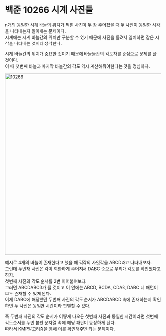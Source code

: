 # 백준 10266 시계 사진들
n개의 동일한 시계 바늘의 위치가 찍힌 사진이 두 장 주어졌을 때 두 사진이 동일한 시각을 나타내는지 알아내는 문제이다.  
시계에는 시계 바늘간의 위치만 구분할 수 있기 때문에 사진을 돌려서 일치하면 같은 시각을 나타내는 것이라 생각한다.  

시계 바늘간의 위치가 중요한 것이기 때문에 바늘들간의 각도차를 중심으로 문제를 풀 것이다.  
이 때 첫번째 바늘과 마지막 바늘간의 각도 역시 계산해줘야한다는 것을 명심하자.  

<img width="588" alt="10266" src="https://user-images.githubusercontent.com/78075226/122160782-7dc93580-ceab-11eb-80e0-f5c0a5b78944.png">

예시로 4개의 바늘이 존재한다고 했을 때 각각의 사잇각을 ABCD라고 나타내보자.  
그런데 두번재 사진은 각이 희한하게 주어져서 DABC 순으로 우리가 각도를 확인했다고 하자.  
첫번째 사진의 각도 순서를 2번 이어붙여보자.  
그러면 ABCDABCD가 될 것이고 이 안에는 ABCD, BCDA, CDAB, DABC 네 패턴이 모두 존재할 수 있게 된다.  
이제 DABC에 해당했던 두번째 사진의 각도 순서가 ABCDABCD 속에 존재하는지 확인하면 두 사진은 동일한 시간이라 판별할 수 있다.  

즉 두번째 사진의 각도 순서가 어떻게 나오든 첫번째 사진과 동일한 시간이라면 첫번째 각도순서를 두번 붙인 문자열 속에 해당 패턴이 등장하게 된다.  
따라서 KMP알고리즘을 통해 이를 확인해주면 되는 문제이다.  
